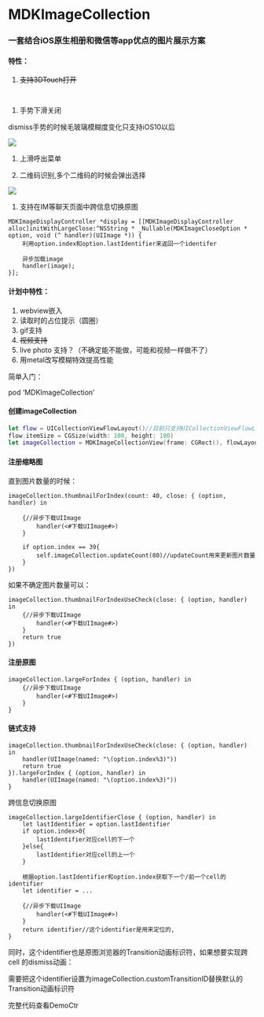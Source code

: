 # MDKImageCollection

### 一套结合iOS原生相册和微信等app优点的图片展示方案



#### 特性：

1. ~~支持3DTouch打开~~

```swift

```



```swift

```

1. 手势下滑关闭

dismiss手势的时候毛玻璃模糊度变化只支持iOS10以后

![](https://github.com/miku1958/MDKImageCollection/raw/master/photo/2.gif)

1. 上滑呼出菜单

1. 二维码识别,多个二维码的时候会弹出选择

![](https://github.com/miku1958/MDKImageCollection/raw/master/photo/3.gif)



1. 支持在IM等聊天页面中跨信息切换原图

```
MDKImageDisplayController *display = [[MDKImageDisplayController alloc]initWithLargeClose:^NSString * _Nullable(MDKImageCloseOption * option, void (^ handler)(UIImage *)) {
	利用option.index和option.lastIdentifier来返回一个identifer
        
    异步加载image
    handler(image);
}];
```



#### 计划中特性：

1. webview嵌入
2. 读取时的占位提示（圆圈）
3. gif支持
4. ~~视频支持~~
5. live photo 支持？（不确定能不能做，可能和视频一样做不了）
6. 用metal改写模糊特效提高性能





简单入门：

pod ‘MDKImageCollection’



#### 创建imageCollection

```swift
let flow = UICollectionViewFlowLayout()//目前只支持UICollectionViewFlowLayout，后续会修改
flow.itemSize = CGSize(width: 100, height: 100)
let imageCollection = MDKImageCollectionView(frame: CGRect(), flowLayout: flow)
```



#### 注册缩略图

直到图片数量的时候：

```
imageCollection.thumbnailForIndex(count: 40, close: { (option, handler) in

	{//异步下载UIImage
		handler(<#下载UIImage#>)
    }

    if option.index == 39{
        self.imageCollection.updateCount(80)//updateCount用来更新图片数量
    }
})

```

如果不确定图片数量可以：

```
imageCollection.thumbnailForIndexUseCheck(close: { (option, handler) in
    {//异步下载UIImage
        handler(<#下载UIImage#>)
    }
    return true
})
```



#### 注册原图

```
imageCollection.largeForIndex { (option, handler) in
    {//异步下载UIImage
        handler(<#下载UIImage#>)
    }
}
```



#### 链式支持

```
imageCollection.thumbnailForIndexUseCheck(close: { (option, handler) in
    handler(UIImage(named: "\(option.index%3)"))
    return true
}).largeForIndex { (option, handler) in
    handler(UIImage(named: "\(option.index%3)"))
}
```





跨信息切换原图

```
imageCollection.largeIdentifierClose { (option, handler) in
	let lastIdentifier = option.lastIdentifier
	if option.index>0{
        lastIdentifier对应cell的下一个
	}else{
		lastIdentifier对应cell的上一个
	}
	
	根据option.lastIdentifier和option.index获取下一个/前一个cell的identifier
	let identifier = ...
	
    {//异步下载UIImage
        handler(<#下载UIImage#>)
    }
    return identifier//这个identifier是用来定位的,
}
```

同时，这个identifier也是原图浏览器的Transition动画标识符，如果想要实现跨cell 的dismiss动画：



需要把这个identifier设置为imageCollection.customTransitionID替换默认的Transition动画标识符

完整代码查看DemoCtr
